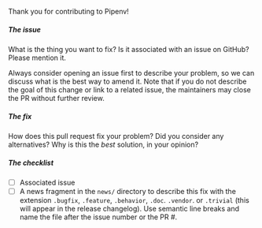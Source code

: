 Thank you for contributing to Pipenv!


##### The issue

What is the thing you want to fix? Is it associated with an issue on GitHub? Please mention it.

Always consider opening an issue first to describe your problem, so we can discuss what is the best way to amend it.  Note that if you do not describe the goal of this change or link to a related issue, the maintainers may close the PR without further review.


##### The fix

How does this pull request fix your problem? Did you consider any alternatives? Why is this the *best* solution, in your opinion?


##### The checklist

* [ ] Associated issue
* [ ] A news fragment in the `news/` directory to describe this fix with the extension `.bugfix`, `.feature`, `.behavior`, `.doc`. `.vendor`. or `.trivial` (this will appear in the release changelog). Use semantic line breaks and name the file after the issue number or the PR #.

<!--
##### If this is a patch to the `vendor` directory…

Please try to refrain from submitting patches directly to `vendor` or `patched`, but raise your issue to the upstream project instead, and inform Pipenv to upgrade when the upstream project accepts the fix.

A pull request to upgrade vendor packages is strongly discouraged, unless there is a very good reason (e.g. you need to test Pipenv’s integration to a new vendor feature). Pipenv audits and performs vendor upgrades regularly, generally before a new release is about to drop.

If your patch is not or cannot be accepted by upstream, but is essential to Pipenv (make sure to discuss this with maintainers!), please remember to attach a patch file in `tasks/vendoring/patched`, so this divergence from upstream can be recorded and replayed afterwards.
-->
